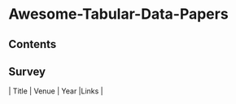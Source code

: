# Awesome-Tabular-Data-Papers

## Contents

## <span id = "survey"> **Survey** </span>
| Title | Venue | Year |Links |
